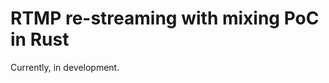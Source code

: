 RTMP re-streaming with mixing PoC in Rust
=========================================

Currently, in development.
